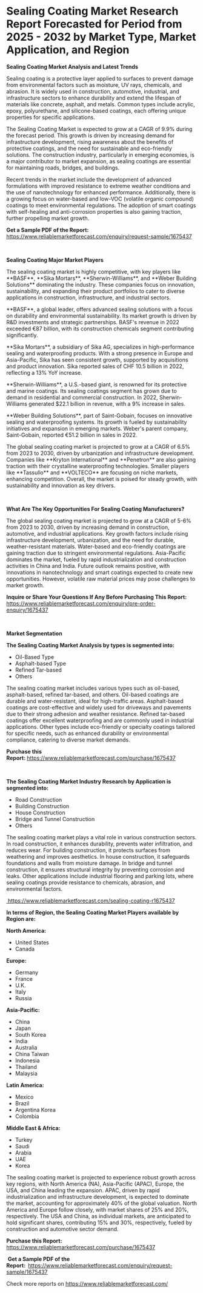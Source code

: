 <p><h1>Sealing Coating Market Research Report Forecasted for Period from 2025 -  2032 by Market Type, Market Application, and Region</h1></p><p><strong>Sealing Coating Market Analysis and Latest Trends</strong></p>
<p><p>Sealing coating is a protective layer applied to surfaces to prevent damage from environmental factors such as moisture, UV rays, chemicals, and abrasion. It is widely used in construction, automotive, industrial, and infrastructure sectors to enhance durability and extend the lifespan of materials like concrete, asphalt, and metals. Common types include acrylic, epoxy, polyurethane, and silicone-based coatings, each offering unique properties for specific applications.</p><p>The Sealing Coating Market is expected to grow at a CAGR of 9.9% during the forecast period. This growth is driven by increasing demand for infrastructure development, rising awareness about the benefits of protective coatings, and the need for sustainable and eco-friendly solutions. The construction industry, particularly in emerging economies, is a major contributor to market expansion, as sealing coatings are essential for maintaining roads, bridges, and buildings.</p><p>Recent trends in the market include the development of advanced formulations with improved resistance to extreme weather conditions and the use of nanotechnology for enhanced performance. Additionally, there is a growing focus on water-based and low-VOC (volatile organic compound) coatings to meet environmental regulations. The adoption of smart coatings with self-healing and anti-corrosion properties is also gaining traction, further propelling market growth.</p></p>
<p><strong>Get a Sample PDF of the Report:&nbsp;</strong> <a href="https://www.reliablemarketforecast.com/enquiry/request-sample/1675437?utm_campaign=2117&utm_medium=2&utm_source=Github&utm_content=ia&utm_term=30012025&utm_id=sealing-coating">https://www.reliablemarketforecast.com/enquiry/request-sample/1675437</a></p>
<p>&nbsp;</p>
<p><strong>Sealing Coating Major Market Players</strong></p>
<p><p>The sealing coating market is highly competitive, with key players like **BASF**, **Sika Mortars**, **Sherwin-Williams**, and **Weber Building Solutions** dominating the industry. These companies focus on innovation, sustainability, and expanding their product portfolios to cater to diverse applications in construction, infrastructure, and industrial sectors.</p><p>**BASF**, a global leader, offers advanced sealing solutions with a focus on durability and environmental sustainability. Its market growth is driven by R&D investments and strategic partnerships. BASF's revenue in 2022 exceeded €87 billion, with its construction chemicals segment contributing significantly.</p><p>**Sika Mortars**, a subsidiary of Sika AG, specializes in high-performance sealing and waterproofing products. With a strong presence in Europe and Asia-Pacific, Sika has seen consistent growth, supported by acquisitions and product innovation. Sika reported sales of CHF 10.5 billion in 2022, reflecting a 13% YoY increase.</p><p>**Sherwin-Williams**, a U.S.-based giant, is renowned for its protective and marine coatings. Its sealing coatings segment has grown due to demand in residential and commercial construction. In 2022, Sherwin-Williams generated $22.1 billion in revenue, with a 9% increase in sales.</p><p>**Weber Building Solutions**, part of Saint-Gobain, focuses on innovative sealing and waterproofing systems. Its growth is fueled by sustainability initiatives and expansion in emerging markets. Weber's parent company, Saint-Gobain, reported €51.2 billion in sales in 2022.</p><p>The global sealing coating market is projected to grow at a CAGR of 6.5% from 2023 to 2030, driven by urbanization and infrastructure development. Companies like **Kryton International** and **Penetron** are also gaining traction with their crystalline waterproofing technologies. Smaller players like **Tassullo** and **VOLTECO** are focusing on niche markets, enhancing competition. Overall, the market is poised for steady growth, with sustainability and innovation as key drivers.</p></p>
<p>&nbsp;</p>
<p><strong>What Are The Key Opportunities For Sealing Coating Manufacturers?</strong></p>
<p><p>The global sealing coating market is projected to grow at a CAGR of 5-6% from 2023 to 2030, driven by increasing demand in construction, automotive, and industrial applications. Key growth factors include rising infrastructure development, urbanization, and the need for durable, weather-resistant materials. Water-based and eco-friendly coatings are gaining traction due to stringent environmental regulations. Asia-Pacific dominates the market, fueled by rapid industrialization and construction activities in China and India. Future outlook remains positive, with innovations in nanotechnology and smart coatings expected to create new opportunities. However, volatile raw material prices may pose challenges to market growth.</p></p>
<p><strong>Inquire or Share Your Questions If Any Before Purchasing This Report:</strong> <a href="https://www.reliablemarketforecast.com/enquiry/pre-order-enquiry/1675437?utm_campaign=2117&utm_medium=2&utm_source=Github&utm_content=ia&utm_term=30012025&utm_id=sealing-coating">https://www.reliablemarketforecast.com/enquiry/pre-order-enquiry/1675437</a></p>
<p>&nbsp;</p>
<p><strong>Market Segmentation</strong></p>
<p><strong>The Sealing Coating Market Analysis by types is segmented into:</strong></p>
<p><ul><li>Oil-Based Type</li><li>Asphalt-based Type</li><li>Refined Tar-based</li><li>Others</li></ul></p>
<p><p>The sealing coating market includes various types such as oil-based, asphalt-based, refined tar-based, and others. Oil-based coatings are durable and water-resistant, ideal for high-traffic areas. Asphalt-based coatings are cost-effective and widely used for driveways and pavements due to their strong adhesion and weather resistance. Refined tar-based coatings offer excellent waterproofing and are commonly used in industrial applications. Other types include eco-friendly or specialty coatings tailored for specific needs, such as enhanced durability or environmental compliance, catering to diverse market demands.</p></p>
<p><strong>Purchase this Report:&nbsp;</strong><a href="https://www.reliablemarketforecast.com/purchase/1675437?utm_campaign=2117&utm_medium=2&utm_source=Github&utm_content=ia&utm_term=30012025&utm_id=sealing-coating">https://www.reliablemarketforecast.com/purchase/1675437</a></p>
<p>&nbsp;</p>
<p><strong>The Sealing Coating Market Industry Research by Application is segmented into:</strong></p>
<p><ul><li>Road Construction</li><li>Building Construction</li><li>House Construction</li><li>Bridge and Tunnel Construction</li><li>Others</li></ul></p>
<p><p>The sealing coating market plays a vital role in various construction sectors. In road construction, it enhances durability, prevents water infiltration, and reduces wear. For building construction, it protects surfaces from weathering and improves aesthetics. In house construction, it safeguards foundations and walls from moisture damage. In bridge and tunnel construction, it ensures structural integrity by preventing corrosion and leaks. Other applications include industrial flooring and parking lots, where sealing coatings provide resistance to chemicals, abrasion, and environmental factors.</p></p>
<p><a href="https://www.reliablemarketforecast.com/sealing-coating-r1675437?utm_campaign=2117&utm_medium=2&utm_source=Github&utm_content=ia&utm_term=30012025&utm_id=sealing-coating">&nbsp;https://www.reliablemarketforecast.com/sealing-coating-r1675437</a></p>
<p><strong>In terms of Region, the Sealing Coating Market Players available by Region are:</strong></p>
<p>
    <p> <strong> North America: </strong>
        <ul>
            <li>United States</li>
            <li>Canada</li>
        </ul>
        </p> 
    <p> <strong> Europe: </strong>
        <ul>
            <li>Germany</li>
            <li>France</li>
            <li>U.K.</li>
            <li>Italy</li>
            <li>Russia</li>
        </ul>
        </p> 
    <p> <strong> Asia-Pacific: </strong>
        <ul>
            <li>China</li>
            <li>Japan</li>
            <li>South Korea</li>
            <li>India</li>
            <li>Australia</li>
            <li>China Taiwan</li>
            <li>Indonesia</li>
            <li>Thailand</li>
            <li>Malaysia</li>
        </ul>
        </p> 
    <p> <strong> Latin America: </strong>
        <ul>
            <li>Mexico</li>
            <li>Brazil</li>
            <li>Argentina Korea</li>
            <li>Colombia</li>
        </ul>
        </p> 
    <p> <strong> Middle East & Africa: </strong>
        <ul>
            <li>Turkey</li>
            <li>Saudi</li>
            <li>Arabia</li>
            <li>UAE</li>
            <li>Korea</li>
        </ul>
    </p>
    </p>
<p><p>The sealing coating market is projected to experience robust growth across key regions, with North America (NA), Asia-Pacific (APAC), Europe, the USA, and China leading the expansion. APAC, driven by rapid industrialization and infrastructure development, is expected to dominate the market, accounting for approximately 40% of the global valuation. North America and Europe follow closely, with market shares of 25% and 20%, respectively. The USA and China, as individual markets, are anticipated to hold significant shares, contributing 15% and 30%, respectively, fueled by construction and automotive sector demand.</p></p>
<p><strong>Purchase this Report: </strong><a href="https://www.reliablemarketforecast.com/purchase/1675437?utm_campaign=2117&utm_medium=2&utm_source=Github&utm_content=ia&utm_term=30012025&utm_id=sealing-coating">https://www.reliablemarketforecast.com/purchase/1675437</a></p>
<p>&nbsp;<strong>Get a Sample PDF of the Report:&nbsp;&nbsp;</strong><a href="https://www.reliablemarketforecast.com/enquiry/request-sample/1675437?utm_campaign=2117&utm_medium=2&utm_source=Github&utm_content=ia&utm_term=30012025&utm_id=sealing-coating">https://www.reliablemarketforecast.com/enquiry/request-sample/1675437</a></p>
<p><strong></strong></p>
<p>Check more reports on <a href="https://www.reliablemarketforecast.com/?utm_campaign=2117&utm_medium=2&utm_source=Github&utm_content=ia&utm_term=30012025&utm_id=sealing-coating">https://www.reliablemarketforecast.com/</a></p>